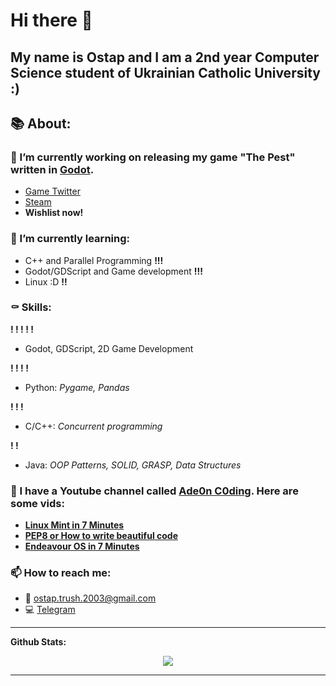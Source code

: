 # Hi there 👋

My name is Ostap and I am a 2nd year Computer Science student of Ukrainian Catholic University :)
---

## 📚 About:

### 🔭 I’m currently working on releasing my game "The Pest" written in [Godot](https://godotengine.org/).
- [Game Twitter](https://twitter.com/thepestgame)
- [Steam](https://store.steampowered.com/app/1823100/The_Pest/)
- **Wishlist now!**

### 🌱 I’m currently learning:
- С++ and Parallel Programming **!!!**
- Godot/GDScript and Game development **!!!**
- Linux :D **!!**


### ⚰️ Skills:
**! ! ! ! !**
- Godot, GDScript, 2D Game Development

**! ! ! !**
- Python: _Pygame, Pandas_

**! ! !**
- C/C++: _Concurrent programming_

**! !**
- Java: _OOP Patterns, SOLID, GRASP, Data Structures_

### 🎥 I have a Youtube channel called [Ade0n C0ding](https://www.youtube.com/c/Ade0nC0ding). Here are some vids:

 - **[Linux Mint in 7 Minutes](https://youtu.be/S2LXbadQuwQ)**
 - **[PEP8 or How to write beautiful code](https://www.youtube.com/watch?v=Y8wAAZwPFhs&t=257s)**
 - **[Endeavour OS in 7 Minutes](https://youtu.be/BxPpWnFF6Jw)**

### 📫 How to reach me:
- 📃 <ostap.trush.2003@gmail.com> 
- 💻 [Telegram](https://t.me/ade0n18)

---

**Github Stats:**

<p align="center">
  
  <img src="https://github-readme-stats.vercel.app/api?username=Adeon18&count_private=true&show_icons=true&theme=tokyonight">
  
<!--   <img src="https://github-readme-stats.vercel.app/api/top-langs/?username=Adeon18&count_private=true&theme=dracula"> -->


</p>

---
